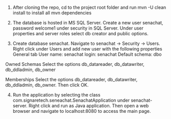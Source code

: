 1. After cloning the repo, cd to the project root folder and run mvn -U clean install to install all mvn dependencies

2. The database is hosted in MS SQL Server. Create a new user senachat, password welcome1 under security in SQL Server. Under user properties and server roles
select db creator and public options.

3. Create database senachat. Navigate to senachat -> Security -> Users. Right click under Users and add new user with the following properties
General tab
User name: senachat
login: senachat
Default schema: dbo

Owned Schemas
Select the options db_datareader, db_datawriter, db_ddladmin, db_owner

Memberships
Select the options db_datareader, db_datawriter, db_ddladmin, db_owner. Then click OK.

4. Run the application by selecting the class com.signaretech.seneachat.SenachatApplication under senachat-server. Right click and run as Java application.
Then open a web browser and navigate to localhost:8080 to access the main page.

